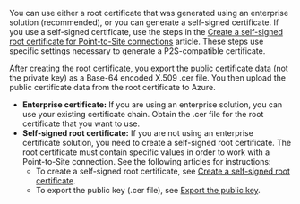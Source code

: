 You can use either a root certificate that was generated using an enterprise solution (recommended), or you can generate a self-signed certificate. If you use a self-signed certificate, use the steps in the [Create a self-signed root certificate for Point-to-Site connections](../articles/vpn-gateway/vpn-gateway-certificates-point-to-site.md#rootcert) article. These steps use specific settings necessary to generate a P2S-compatible certificate.

After creating the root certificate, you export the public certificate data (not the private key) as a Base-64 encoded X.509 .cer file. You then upload the public certificate data from the root certificate to Azure.

* **Enterprise certificate:** If you are using an enterprise solution, you can use your existing certificate chain. Obtain the .cer file for the root certificate that you want to use.
* **Self-signed root certificate:** If you are not using an enterprise certificate solution, you need to create a self-signed root certificate. The root certificate must contain specific values in order to work with a Point-to-Site connection. See the following articles for instructions:
  * To create a self-signed root certificate, see [Create a self-signed root certificate](../articles/vpn-gateway/vpn-gateway-certificates-point-to-site.md#rootcert).
  * To export the public key (.cer file), see [Export the public key](../articles/vpn-gateway/vpn-gateway-certificates-point-to-site.md#cer).
